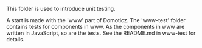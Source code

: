 This folder is used to introduce unit testing.

A start is made with the 'www' part of Domoticz. The 'www-test' 
folder contains tests for components in www. As the components in 
www are written in JavaScript, so are the tests. See the README.md in 
www-test for details.
